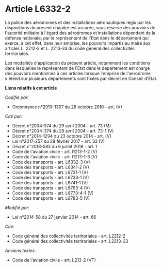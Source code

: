 # Article L6332-2

La police des aérodromes et des installations aéronautiques régis par les dispositions du présent chapitre est assurée, sous
réserve des pouvoirs de l'autorité militaire à l'égard des aérodromes et installations dépendant de la défense nationale, par
le représentant de l'Etat dans le département qui exerce, à cet effet, dans leur emprise, les pouvoirs impartis au maire aux
articles L. 2212-2 et L. 2213-33 du code général des collectivités territoriales. 

Les modalités d'application du présent article, notamment les conditions dans lesquelles le représentant de l'Etat dans le
département est chargé des pouvoirs mentionnés à ces articles lorsque l'emprise de l'aérodrome s'étend sur plusieurs
départements sont fixées par décret en Conseil d'Etat.

**Liens relatifs à cet article**

_Codifié par_:

  - Ordonnance n°2010-1307 du 28 octobre 2010 - art. (V)

_Cité par_:

  - Décret n°2004-374 du 29 avril 2004 - art. 73 (M)
  - Décret n°2004-374 du 29 avril 2004 - art. 73-1 (V)
  - Décret n°2014-1294 du 23 octobre 2014 - art. (V)
  - Loi n°2017-257 du 28 février 2017 - art. 33 (V)
  - Décret n°2018-583 du 6 juillet 2018 - art. 1
  - Code de l'aviation civile - art. R213-1-2 (V)
  - Code de l'aviation civile - art. R213-1-3 (V)
  - Code des transports - art. L6332-3 (V)
  - Code des transports - art. L6341-2 (V)
  - Code des transports - art. L6731-1 (V)
  - Code des transports - art. L6733-1 (V)
  - Code des transports - art. L6741-1 (V)
  - Code des transports - art. L6763-4 (V)
  - Code des transports - art. L6773-4-1 (V)
  - Code des transports - art. L6783-5 (V)

_Modifié par_:

  - Loi n°2014-58 du 27 janvier 2014 - art. 66

_Cite_:

  - Code général des collectivités territoriales - art. L2212-2
  - Code général des collectivités territoriales - art. L2213-33

_Anciens textes_:

  - Code de l'aviation civile - art. L213-2 (VT)
